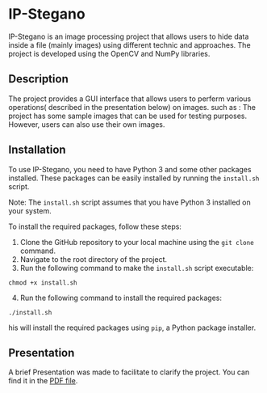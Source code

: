 # IP-Stegano

IP-Stegano is an image processing project that allows users to hide data inside a file (mainly images) using different technic and approaches. The project is developed using the OpenCV and NumPy libraries.

## Description

The project provides a GUI interface that allows users to perferm various operations( described in the presentation below) on images.
such as :
The project has some sample images that can be used for testing purposes. However, users can also use their own images.

## Installation

To use IP-Stegano, you need to have Python 3 and some other packages installed. These packages can be easily installed by running the `install.sh` script.

Note: The `install.sh` script assumes that you have Python 3 installed on your system.

To install the required packages, follow these steps:

1. Clone the GitHub repository to your local machine using the `git clone` command.
2. Navigate to the root directory of the project.
3. Run the following command to make the `install.sh` script executable:

`chmod +x install.sh`

4. Run the following command to install the required packages:

`./install.sh`

his will install the required packages using `pip`, a Python package installer.

## Presentation

A brief Presentation was made to facilitate to clarify the project. You can find it in the [PDF file](/Image%20Steganography.pdf).
